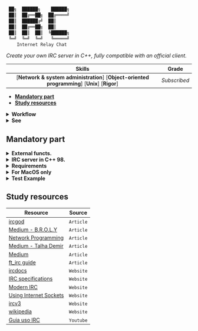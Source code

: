 ```
 ██╗  ██████╗    ██████╗
 ██║  ██╔══██╗  ██╔════╝
 ██║  ██████╔╝  ██║
 ██║  ██╔══██╗  ██║
 ██║  ██║  ██║  ╚██████╗
 ╚═╝  ╚═╝  ╚═╝   ╚═════╝
    Internet Relay Chat
```

*Create your own IRC server in C++, fully compatible with an official client.*

 Skills | Grade |
:------:|:-----:|
[**Network & system administration**] [**Object-oriented programming**] [**Unix**] [**Rigor**] | *Subscribed* |
<!-- **:white_check_mark: 100%** -->

* **[Mandatory part](#mandatory-part)**
* **[Study resources](#study-resources)**

<details>
  <summary><b>Workflow</b></summary>

1. Fazer um servidor

*Estrutura do projeto:*
![image](./dcs/project_diagram.webp)

*Diagrama do Algoritimo:*
![image](./dcs/Algorithm_diagram.webp)


</details>

<details>
  <summary><b>See</b></summary>

- <cstring> (c++) vs <string.h> (c)
- **Boost libraries** (are forbidden).
- file type *.ipp
- optional configuration file
- relacao e uso de: select(), kqueue() ou epoll().
- Use o **wireshark**/um **proxy** personalizado etc. para inspecionar a\
  comunicação entre seu servidor de referência (ou seu servidor) e você, seu cliente

</details>

## Mandatory part
<details>
  <summary><b>External functs.</b></summary>

*Essas funções são todas utilizadas para manipulação de sockets e operações\
de entrada/saída no ambiente Unix, com compatibilidade com C++ 98.*

Funcoes externas | Header | Brief
------- | ------ | -----
**socket**        | `<sys/socket.h>` | Cria um ponto de comunicação, usado para comunicação de rede.        
**close**         | `<unistd.h>`     | Fecha um descritor de arquivo, incluindo sockets.                    
**setsockopt**    | `<sys/socket.h>` | Configura opções de um socket, como tempo de espera ou buffer.       
**getsockname**   | `<sys/socket.h>` | Recupera o endereço associado a um socket.                          
**getprotobyname**| `<netdb.h>`      | Recupera informações sobre protocolos a partir de um nome.           
**gethostbyname** | `<netdb.h>`      | Recupera o endereço IP de um host dado o nome de domínio.            
**getaddrinfo**   | `<netdb.h>`      | Resolve hostnames para endereços IP, substituto moderno de `gethostbyname`.
**freeaddrinfo**  | `<netdb.h>`      | Libera a estrutura alocada pela função `getaddrinfo`.                
**bind**          | `<sys/socket.h>` | Associa um endereço ao socket.                                       
**connect**       | `<sys/socket.h>` | Conecta um socket a um endereço remoto.                              
**listen**        | `<sys/socket.h>` | Marca um socket para aceitar conexões de entrada.                    
**accept**        | `<sys/socket.h>` | Aceita uma conexão de entrada em um socket.                          
**htons**         | `<arpa/inet.h>`  | Converte números de porta de host para rede em ordem de bytes.       
**htonl**         | `<arpa/inet.h>`  | Converte um inteiro de 32 bits de host para rede em ordem de bytes.  
**ntohs**         | `<arpa/inet.h>`  | Converte números de porta de rede para host em ordem de bytes.       
**ntohl**         | `<arpa/inet.h>`  | Converte um inteiro de 32 bits de rede para host em ordem de bytes.  
**inet_addr**     | `<arpa/inet.h>`  | Converte um endereço IP no formato string para um valor numérico.    
**inet_ntoa**     | `<arpa/inet.h>`  | Converte um valor numérico de IP para uma string legível.            
**send**          | `<sys/socket.h>` | Envia dados através de um socket.                                    
**recv**          | `<sys/socket.h>` | Recebe dados de um socket.                                           
**signal**        | `<signal.h>`     | Configura manipuladores de sinais de sistema.                        
**sigaction**     | `<signal.h>`     | Define ações personalizadas para sinais.                             
**lseek**         | `<unistd.h>`     | Move o ponteiro de leitura/escrita de um arquivo para uma nova posição.
**fstat**         | `<sys/stat.h>`   | Obtém informações sobre um arquivo aberto.                           
**fcntl**         | `<fcntl.h>`      | Manipula descritores de arquivos, como bloquear ou configurar flags. 
**poll**          | `<poll.h>`       | Monitora múltiplos descritores de arquivo para verificar eventos.

</details>

<details>
  <summary><b>IRC server in C++ 98.</b></summary>

- Você não deve desenvolver um cliente. 
- Você não deve lidar com a comunicação de servidor para servidor.
- `./ircserv <port> <password>`
  - **port:** O número da porta na qual seu servidor IRC estará ouvindo as conexões de IRC de entrada.
  - **password:** A senha da conexão. Será necessário para qualquer cliente de IRC que tente se conectar ao seu servidor.

</details>

<details>
  <summary><b>Requirements</b></summary>

- O servidor deve ser capaz de lidar com vários clientes ao mesmo tempo e nunca travar. 
- Forking não é permitido. Todas as operações de I/O devem **não bloquear**.
- Apenas 1 poll() (ou equivalente) pode ser usado para lidar com todas essas operações\
(ler, escrever, mas também ouvir e assim por diante).

> [!NOTE]
> *Como você precisa usar descritores de arquivo sem bloqueio, é possível usar funções de read/recv ou write/send sem poll()\
(ou equivalente), e seu servidor não estaria bloqueando. Mas consumiria mais recursos do sistema.\
Assim, se você tentar read/recv ou write/send em qualquer descritor de arquivo sem usar poll() (ou equivalente), sua nota será 0.*

- Existem vários clientes de IRC. Você tem que escolher um deles como **referência**.\
Seu cliente de referência será usado durante o processo de avaliação. 
- Seu cliente de referência deve ser capaz de se conectar ao seu servidor sem encontrar nenhum erro. 
- A comunicação entre cliente e servidor deve ser feita via TCP/IP (v4 ou v6). 
- Usar seu cliente de referência com seu servidor deve ser semelhante a usá-lo com qualquer servidor IRC oficial.\
No entanto, você só precisa implementar os seguintes recursos: 
  - Você deve ser capaz de autenticar, definir um apelido, um nome de usuário, ingressar em um canal,\
  enviar e receber mensagens privadas usando seu cliente de referência. 
  - Todas as mensagens enviadas de um cliente para um canal precisam ser encaminhadas para todos os\
  outros clientes que se juntaram ao canal. 
  - Você deve ter operadores e usuários regulares. 
  - Então, você tem que implementar os comandos que são específicos para os **operadores de canal**: 
    - KICK - Ejetar um cliente do canal
    - INVITE - Convidar um cliente para um canal 
    - TOPIC - Alterar ou visualizar o canal 
    - MODE - Alterar o modo do canal: 
      - i: Definir/remover o canal somente para convite 
      - t: Definir/remover as restrições dos operadores topo o comando TOPIC para canal 
      - k: Definir/remover a chave do canal (senha) 
      - o: Dar/retirar privilégio do operador de canal
      - l: Defina/remova o limite do usuário para o canal 
- Claro, espera-se que você escreva um código limpo.

</details>

<details>
  <summary><b>For MacOS only</b></summary>

*Como o MacOS não implementa write() da mesma maneira que outros sistemas operacionais Unix,\
você tem permissão para usar fcntl(). Você deve usar descritores de arquivo no modo sem bloqueio\
para obter um comportamento semelhante ao de outros sistemas operacionais Unix.*

*No entanto, você tem permissão para usar fcntl() apenas da seguinte forma:\
`fcntl(fd, F_SETFL, O_NONBLOCK);` Qualquer outro sinalizador é proibido.*

</details>

<details>
  <summary><b>Test Example</b></summary>

- Verifique absolutamente todos os erros e problemas possíveis (receber dados parciais,\
baixa largura de banda e assim por diante). 
- Para garantir que seu servidor processe corretamente\
tudo o que você envia para ele, o seguinte teste simples usando **nc** pode ser feito:
```bash
\$> nc 127.0.0.1 6667
com^Dman^Dd
\$>
```
- Use **ctrl+D** para enviar o comando em várias partes: `'com'`, depois `'man'` e depois `'d\n'`. 
- Para processar um comando, você deve primeiro agregar os pacotes recebidos para reconstruí-lo.

</details>

## Study resources
Resource | Source
---------|:-----:
[ircgod](https://ircgod.com/) | `Article`
[Medium - B.R.O.L.Y](https://medium.com/@ridwaneelfilali/internet-relay-chat-da58a0e4d2ba) | `Article`
[Network Programming](https://medium.com/@ridwaneelfilali/c-network-programming-5d89bd32cbb2) | `Article`
[Medium - Talha Demir](https://medium.com/@talhadmr/ft-irc-server-92ffcd1d4338) | `Article`
[Medium](https://medium.com/@afatir.ahmedfatir/small-irc-server-ft-irc-42-network-7cee848de6f9) | `Article`
[ft_irc guide](https://reactive.so/post/42-a-comprehensive-guide-to-ft_irc/) | `Article`
[ircdocs](https://ircdocs.horse/) | `Website`
[IRC specifications](https://ircdocs.horse/specs/) | `Website`
[Modern IRC](https://modern.ircdocs.horse/) | `Website`
[Using Internet Sockets](https://beej.us/guide/bgnet/html/split-wide/index.html) | `Website`
[ircv3](https://ircv3.net/) | `Website`
[wikipedia](https://en.wikipedia.org/wiki/IRC) | `Website`
[Guia uso IRC](https://youtu.be/ZA9NoLiIHCI?si=dSsAll3lBZSLPgP2) | `Youtube`